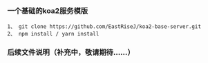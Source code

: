 ### 一个基础的koa2服务模版
```
1、 git clone https://github.com/EastRiseJ/koa2-base-server.git
2、 npm install / yarn install

```

### 后续文件说明（补充中，敬请期待……）

